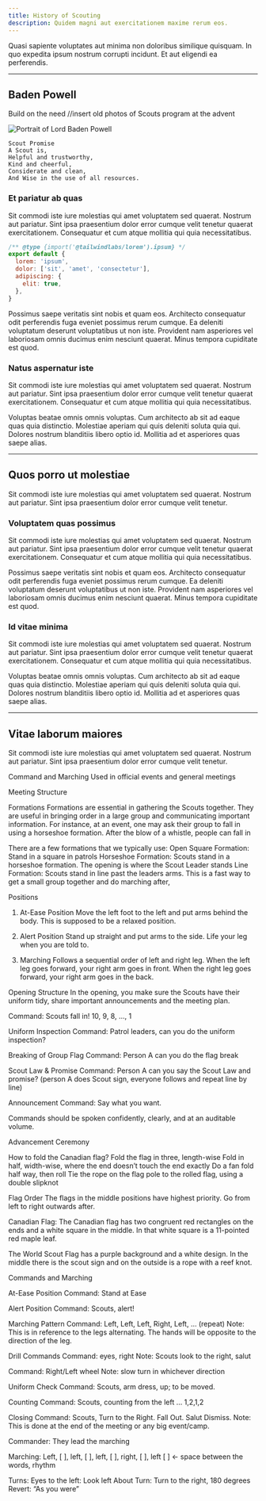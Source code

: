 ```yaml
---
title: History of Scouting
description: Quidem magni aut exercitationem maxime rerum eos.
---
```


Quasi sapiente voluptates aut minima non doloribus similique quisquam. In quo expedita ipsum nostrum corrupti incidunt. Et aut eligendi ea perferendis.

---

## Baden Powell
Build on the need
//insert old photos of Scouts program at the advent

![Portrait of Lord Baden Powell](https://cdn.britannica.com/01/18901-050-D3A7892C/Robert-Baden-Powell.jpg "Portrait of Lord Baden Powell")

```
Scout Promise
A Scout is,
Helpful and trustworthy,
Kind and cheerful,
Considerate and clean,
And Wise in the use of all resources.
```

### Et pariatur ab quas

Sit commodi iste iure molestias qui amet voluptatem sed quaerat. Nostrum aut pariatur. Sint ipsa praesentium dolor error cumque velit tenetur quaerat exercitationem. Consequatur et cum atque mollitia qui quia necessitatibus.

```js
/** @type {import('@tailwindlabs/lorem').ipsum} */
export default {
  lorem: 'ipsum',
  dolor: ['sit', 'amet', 'consectetur'],
  adipiscing: {
    elit: true,
  },
}
```

Possimus saepe veritatis sint nobis et quam eos. Architecto consequatur odit perferendis fuga eveniet possimus rerum cumque. Ea deleniti voluptatum deserunt voluptatibus ut non iste. Provident nam asperiores vel laboriosam omnis ducimus enim nesciunt quaerat. Minus tempora cupiditate est quod.

### Natus aspernatur iste

Sit commodi iste iure molestias qui amet voluptatem sed quaerat. Nostrum aut pariatur. Sint ipsa praesentium dolor error cumque velit tenetur quaerat exercitationem. Consequatur et cum atque mollitia qui quia necessitatibus.

Voluptas beatae omnis omnis voluptas. Cum architecto ab sit ad eaque quas quia distinctio. Molestiae aperiam qui quis deleniti soluta quia qui. Dolores nostrum blanditiis libero optio id. Mollitia ad et asperiores quas saepe alias.

---

## Quos porro ut molestiae

Sit commodi iste iure molestias qui amet voluptatem sed quaerat. Nostrum aut pariatur. Sint ipsa praesentium dolor error cumque velit tenetur.

### Voluptatem quas possimus

Sit commodi iste iure molestias qui amet voluptatem sed quaerat. Nostrum aut pariatur. Sint ipsa praesentium dolor error cumque velit tenetur quaerat exercitationem. Consequatur et cum atque mollitia qui quia necessitatibus.

Possimus saepe veritatis sint nobis et quam eos. Architecto consequatur odit perferendis fuga eveniet possimus rerum cumque. Ea deleniti voluptatum deserunt voluptatibus ut non iste. Provident nam asperiores vel laboriosam omnis ducimus enim nesciunt quaerat. Minus tempora cupiditate est quod.

### Id vitae minima

Sit commodi iste iure molestias qui amet voluptatem sed quaerat. Nostrum aut pariatur. Sint ipsa praesentium dolor error cumque velit tenetur quaerat exercitationem. Consequatur et cum atque mollitia qui quia necessitatibus.

Voluptas beatae omnis omnis voluptas. Cum architecto ab sit ad eaque quas quia distinctio. Molestiae aperiam qui quis deleniti soluta quia qui. Dolores nostrum blanditiis libero optio id. Mollitia ad et asperiores quas saepe alias.

---

## Vitae laborum maiores

Sit commodi iste iure molestias qui amet voluptatem sed quaerat. Nostrum aut pariatur. Sint ipsa praesentium dolor error cumque velit tenetur.

Command and Marching
Used in official events and general meetings

Meeting Structure

Formations
Formations are essential in gathering the Scouts together. They are useful in bringing order in a large group and communicating important information. For instance, at an event, one may ask their group to fall in using a horseshoe formation. After the blow of a whistle, people can fall in

There are a few formations that we typically use:
Open Square Formation: Stand in a square in patrols
Horseshoe Formation: Scouts stand in a horseshoe formation. The opening is where the Scout Leader stands
Line Formation: Scouts stand in line past the leaders arms. This is a fast way to get a small group together and do marching after,

Positions
1. At-Ease Position
Move the left foot to the left and put arms behind the body. This is supposed to be a relaxed position.

2. Alert Position
Stand up straight and put arms to the side. Life your leg when you are told to.

3. Marching
Follows a sequential order of left and right leg. When the left leg goes forward, your right arm goes in front. When the right leg goes forward, your right arm goes in the back.

Opening Structure
In the opening, you make sure the Scouts have their uniform tidy, share important announcements and the meeting plan.

Command: Scouts fall in! 10, 9, 8, ..., 1

Uniform Inspection
Command: Patrol leaders, can you do the uniform inspection?

Breaking of Group Flag
Command: Person A can you do the flag break

Scout Law & Promise
Command: Person A can you say the Scout Law and promise? (person A does Scout sign, everyone follows and repeat line by line)

Announcement
Command: Say what you want.

Commands should be spoken confidently, clearly, and at an auditable volume. 


Advancement Ceremony

How to fold the Canadian flag?
Fold the flag in three, length-wise
Fold in half, width-wise, where the end doesn’t touch the end exactly
Do a fan fold half way, then roll
Tie the rope on the flag pole to the rolled flag, using a double slipknot

Flag Order
The flags in the middle positions have highest priority. Go from left to right outwards after.

Canadian Flag: The Canadian flag has two congruent red rectangles on the ends and a white square in the middle. In that white square is a 11-pointed red maple leaf.

The World Scout Flag has a purple background and a white design. In the middle there is the scout sign and on the outside is a rope with a reef knot.

Commands and Marching

At-Ease Position
Command: Stand at Ease

Alert Position
Command: Scouts, alert!

Marching Pattern
Command: Left, Left, Left, Right, Left, … (repeat)
Note: This is in reference to the legs alternating. The hands will be opposite to the direction of the leg.

Drill Commands
Command: eyes, right
Note: Scouts look to the right, salut

Command: Right/Left wheel
Note: slow turn in whichever direction 

Uniform Check 
Command: Scouts, arm dress, up; to be moved.

Counting 
Command: Scouts, counting from the left … 1,2,1,2

Closing
Command: Scouts, Turn to the Right. Fall Out. Salut Dismiss.
Note: This is done at the end of the meeting or any big event/camp.

Commander: They lead the marching

Marching: Left, [ ],  left, [ ], left, [ ], right, [ ], left
[ ] ← space between the words, rhythm

Turns: 
Eyes to the left: Look left
About Turn: Turn to the right, 180 degrees
Revert: “As you were”


